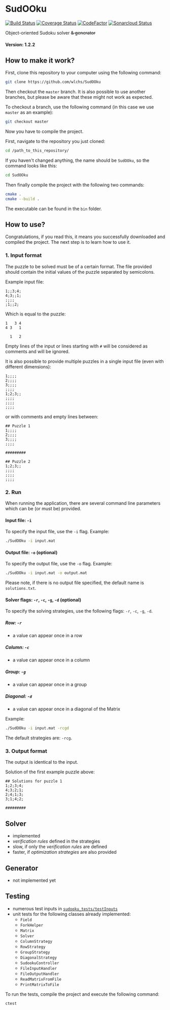 # SudOOku
[![Build Status](https://travis-ci.org/wlchs/SudOOku.svg?branch=master)](https://travis-ci.org/wlchs/SudOOku)
[![Coverage Status](https://coveralls.io/repos/github/wlchs/SudOOku/badge.svg?branch=master)](https://coveralls.io/github/wlchs/SudOOku?branch=master)
[![CodeFactor](https://www.codefactor.io/repository/github/wlchs/sudooku/badge)](https://www.codefactor.io/repository/github/wlchs/sudooku)
[![Sonarcloud Status](https://sonarcloud.io/api/project_badges/measure?project=wlchs_SudOOku&metric=alert_status)](https://sonarcloud.io/dashboard?id=wlchs_SudOOku)

Object-oriented Sudoku solver ~~& generator~~
#### Version: 1.2.2

## How to make it work?
First, clone this repository to your computer using the following command:
```bash
git clone https://github.com/wlchs/SudOOku
```

Then checkout the ```master``` branch. It is also possible to use another branches,
but please be aware that these might not work as expected.

To checkout a branch, use the following command (in this case we use ```master``` as an example):
```bash
git checkout master
```

Now you have to compile the project.

First, navigate to the repository you just cloned:
```bash
cd /path_to_this_repository/
```

If you haven't changed anything, the name should be ```SudOOku```, so the command looks like this:
```bash
cd SudOOku
```

Then finally compile the project with the following two commands:
```bash
cmake .
cmake --build .
```

The executable can be found in the ```bin``` folder.

## How to use?
Congratulations, if you read this, it means you successfully downloaded and compiled the project.
The next step is to learn how to use it.

### 1. Input format
The puzzle to be solved must be of a certain format. The file provided should contain the initial
values of the puzzle separated by semicolons. 

Example input file:
```text
1;;3;4;
4;3;;1;
;;;;
;1;;2;
```

Which is equal to the puzzle:
```text
1   3 4
4 3   1

  1   2
```

Empty lines of the input or lines starting with ```#``` will be considered as comments
and will be ignored.

It is also possible to provide multiple puzzles in a single input file (even with different dimensions):
```text
1;;;;
2;;;;
3;;;;
;;;;
1;2;3;;
;;;;
;;;;
;;;;
```
or with comments and empty lines between:
```text
## Puzzle 1
1;;;;
2;;;;
3;;;;
;;;;

#########

## Puzzle 2
1;2;3;;
;;;;
;;;;
;;;;
```

### 2. Run
When running the application, there are several command line parameters which can be (or must be)
provided.

#### Input file: ```-i```
To specify the input file, use the ```-i``` flag.
Example:
```bash
./SudOOku -i input.mat
```

#### Output file: ```-o``` (optional)
To specify the output file, use the ```-o``` flag.
Example:
```bash
./SudOOku -i input.mat -o output.mat
```

Please note, if there is no output file specified, the default name is ```solutions.txt```.

#### Solver flags: ```-r```, ```-c```, ```-g```, ```-d``` (optional)
To specify the solving strategies, use the following flags: ```-r```, ```-c```, ```-g```, ```-d```.

##### Row: ```-r```
 - a value can appear once in a row
##### Column: ```-c```
 - a value can appear once in a column
##### Group: ```-g```
 - a value can appear once in a group
##### Diagonal: ```-d```
 - a value can appear once in a diagonal of the Matrix

Example:
```bash
./SudOOku -i input.mat -rcgd
```

The default strategies are: ```-rcg```.

### 3. Output format
The output is identical to the input.

Solution of the first example puzzle above:
```text
## Solutions for puzzle 1
1;2;3;4;
4;3;2;1;
2;4;1;3;
3;1;4;2;

#########
```

## Solver
- implemented
- *verification rules* defined in the strategies
- slow, if only the *verification rules* are defined
- faster, if *optimization strategies* are also provided

## Generator
- not implemented yet

## Testing
 - numerous test inputs in [```sudooku_tests/testInputs```](https://github.com/wlchs/SudOOku/tree/master/sudooku_tests/testInputs)
 - unit tests for the following classes already implemented:
    - ```Field```
    - ```ForkHelper```
    - ```Matrix```
    - ```Solver```
    - ```ColumnStrategy```
    - ```RowStrategy```
    - ```GroupStrategy```
    - ```DiagonalStrategy```
    - ```SudookuController```
    - ```FileInputHandler```
    - ```FileOutputHandler```
    - ```ReadMatrixFromFile```
    - ```PrintMatrixToFile```

To run the tests, compile the project and execute the following command:
```bash
ctest
```